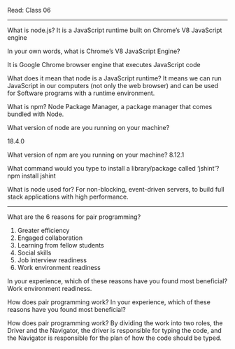 Read: Class 06
______

What is node.js?
It is a JavaScript runtime built on Chrome’s V8 JavaScript engine

In your own words, what is Chrome’s V8 JavaScript Engine?

It is Google Chrome browser engine that executes JavaScript code

What does it mean that node is a JavaScript runtime?
It means we can run JavaScript in our computers (not only the web browser) and can be used for Software programs with a runtime environment.

What is npm?
Node Package Manager, a package manager that comes bundled with Node.

What version of node are you running on your machine?

18.4.0

What version of npm are you running on your machine?
8.12.1

What command would you type to install a library/package called ‘jshint’?
npm install jshint

What is node used for?
For non-blocking, event-driven servers, to build full stack applications with high performance.

___________________________________________________

What are the 6 reasons for pair programming?
1. Greater efficiency
2. Engaged collaboration
3. Learning from fellow students
4. Social skills
5. Job interview readiness
6. Work environment readiness

In your experience, which of these reasons have you found most beneficial?
Work environment readiness.

How does pair programming work?
In your experience, which of these reasons have you found most beneficial?

How does pair programming work?
By dividing the work into two roles, the Driver and the Navigator, the driver is responsible for typing the code, and the Navigator is responsible for the plan of how the code should be typed.
